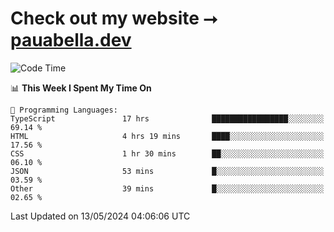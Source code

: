 # Check out my website ⭢ [pauabella.dev](https://pauabella.dev)

<!--START_SECTION:waka-->
![Code Time](http://img.shields.io/badge/Code%20Time-3%2C320%20hrs%2015%20mins-blue)

📊 **This Week I Spent My Time On** 

```text
💬 Programming Languages: 
TypeScript               17 hrs              █████████████████░░░░░░░░   69.14 % 
HTML                     4 hrs 19 mins       ████░░░░░░░░░░░░░░░░░░░░░   17.56 % 
CSS                      1 hr 30 mins        ██░░░░░░░░░░░░░░░░░░░░░░░   06.10 % 
JSON                     53 mins             █░░░░░░░░░░░░░░░░░░░░░░░░   03.59 % 
Other                    39 mins             █░░░░░░░░░░░░░░░░░░░░░░░░   02.65 % 
```


 Last Updated on 13/05/2024 04:06:06 UTC
<!--END_SECTION:waka-->
